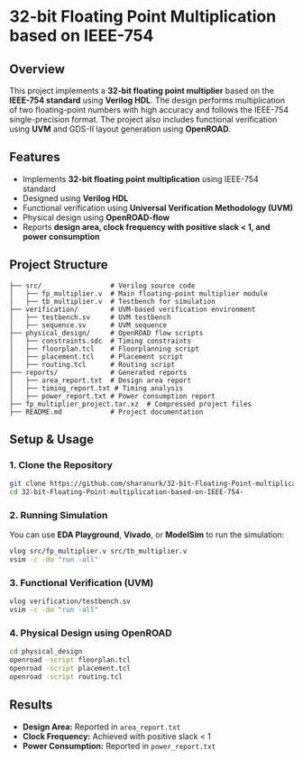 # 32-bit Floating Point Multiplication based on IEEE-754

## Overview
This project implements a **32-bit floating point multiplier** based on the **IEEE-754 standard** using **Verilog HDL**. The design performs multiplication of two floating-point numbers with high accuracy and follows the IEEE-754 single-precision format. The project also includes functional verification using **UVM** and GDS-II layout generation using **OpenROAD**.

## Features
- Implements **32-bit floating point multiplication** using IEEE-754 standard
- Designed using **Verilog HDL**
- Functional verification using **Universal Verification Methodology (UVM)**
- Physical design using **OpenROAD-flow**
- Reports **design area, clock frequency with positive slack < 1, and power consumption**

## Project Structure
```
├── src/                 # Verilog source code
│   ├── fp_multiplier.v  # Main floating-point multiplier module
│   ├── tb_multiplier.v  # Testbench for simulation
├── verification/        # UVM-based verification environment
│   ├── testbench.sv     # UVM testbench
│   ├── sequence.sv      # UVM sequence
├── physical_design/     # OpenROAD flow scripts
│   ├── constraints.sdc  # Timing constraints
│   ├── floorplan.tcl    # Floorplanning script
│   ├── placement.tcl    # Placement script
│   ├── routing.tcl      # Routing script
├── reports/             # Generated reports
│   ├── area_report.txt  # Design area report
│   ├── timing_report.txt # Timing analysis
│   ├── power_report.txt # Power consumption report
├── fp_multiplier_project.tar.xz  # Compressed project files
├── README.md            # Project documentation
```

## Setup & Usage
### 1. Clone the Repository
```bash
git clone https://github.com/sharanurk/32-bit-Floating-Point-multiplication-based-on-IEEE-754-.git
cd 32-bit-Floating-Point-multiplication-based-on-IEEE-754-
```

### 2. Running Simulation
You can use **EDA Playground**, **Vivado**, or **ModelSim** to run the simulation:
```bash
vlog src/fp_multiplier.v src/tb_multiplier.v
vsim -c -do "run -all"
```

### 3. Functional Verification (UVM)
```bash
vlog verification/testbench.sv
vsim -c -do "run -all"
```

### 4. Physical Design using OpenROAD
```bash
cd physical_design
openroad -script floorplan.tcl
openroad -script placement.tcl
openroad -script routing.tcl
```

## Results
- **Design Area:** Reported in `area_report.txt`
- **Clock Frequency:** Achieved with positive slack < 1
- **Power Consumption:** Reported in `power_report.txt`
